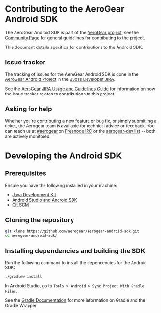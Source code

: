 # Contributing to the AeroGear Android SDK

The AeroGear Android SDK is part of the [AeroGear project](https://aerogear.org/), see the [Community Page](https://aerogear.org/community) for general guidelines for contributing to the project.

This document details specifics for contributions to the Android SDK.

## Issue tracker

The tracking of issues for the AeroGear Android SDK is done in the [AeroGear Android Project](https://issues.jboss.org/projects/AGDROID/issues) in the [JBoss Developer JIRA](https://issues.jboss.org).

See the [AeroGear JIRA Usage and Guidelines Guide](https://aerogear.org/docs/guides/JIRAUsage/) for information on how the issue tracker relates to contributions to this project.

## Asking for help

Whether you're contributing a new feature or bug fix, or simply submitting a
ticket, the Aerogear team is available for technical advice or feedback. 
You can reach us at [#aerogear](ircs://chat.freenode.net:6697/aerogear) on [Freenode IRC](https://freenode.net/) or the 
[aerogear-dev list](http://lists.jboss.org/pipermail/aerogear-dev/)
-- both are actively monitored.

# Developing the Android SDK

## Prerequisites

Ensure you have the following installed in your machine:

- [Java Development Kit](https://docs.oracle.com/javase/8/docs/technotes/guides/install/install_overview.html)
- [Android Studio and Android SDK](https://developer.android.com/studio/index.html)
- [Git SCM](http://git-scm.com/)

## Cloning the repository

```bash
git clone https://github.com/aerogear/aerogear-android-sdk.git
cd aerogear-android-sdk/
```

## Installing dependencies and building the SDK

Run the following command to install the dependencies for the Android SDK:

```bash
./gradlew install
```

In Android Studio, go to `Tools > Android > Sync Project With Gradle Files`.

See the [Gradle Documentation](https://docs.gradle.org/current/userguide/pt02.html) for more information on Gradle and the Gradle Wrapper
